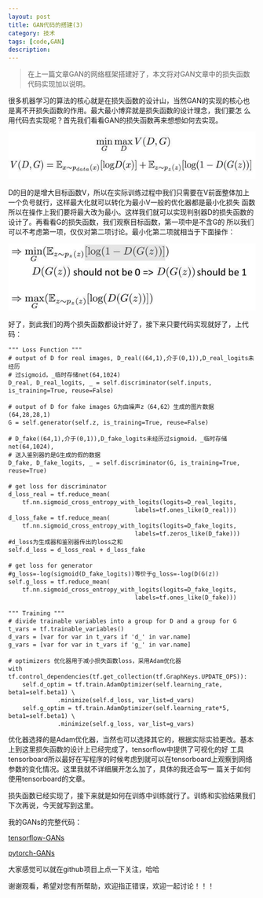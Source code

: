 ```yaml
---
layout: post
title: GAN代码的搭建(3)
category: 技术
tags: [code,GAN]
description: 
---
```


>在上一篇文章GAN的网络框架搭建好了，本文将对GAN文章中的损失函数代码实现加以说明。

很多机器学习的算法的核心就是在损失函数的设计山，当然GAN的实现的核心也是离不开损失函数的作用。最大最小博弈就是损失函数的设计理念，我们要怎
么用代码去实现呢？首先我们看看GAN的损失函数再来想想如何去实现。

![](/assets/img/GAN/objective.jpg)

D的目的是增大目标函数V，所以在实际训练过程中我们只需要在V前面整体加上一个负号就行，这样最大化就可以转化为最小V一般的优化器都是最小化损失
函数所以在操作上我们要将最大改为最小。这样我们就可以实现判别器D的损失函数的设计了。再看看G的损失函数，我们观察目标函数，第一项中是不含G的
所以我们可以不考虑第一项，仅仅对第二项讨论。最小化第二项就相当于下面操作：

![](/assets/img/GAN/Gtransform.jpg)

好了，到此我们的两个损失函数都设计好了，接下来只要代码实现就好了，上代码：

    """ Loss Function """
    # output of D for real images, D_real((64,1),介于(0,1)),D_real_logits未经历
    # 过sigmoid，_临时存储net(64,1024)
    D_real, D_real_logits, _ = self.discriminator(self.inputs, is_training=True, reuse=False)

    # output of D for fake images G为由噪声z（64,62）生成的图片数据(64,28,28,1)
    G = self.generator(self.z, is_training=True, reuse=False)

    # D_fake((64,1),介于(0,1)),D_fake_logits未经历过sigmoid，_临时存储net(64,1024),
    # 送入鉴别器的是G生成的假的数据
    D_fake, D_fake_logits, _ = self.discriminator(G, is_training=True, reuse=True)

    # get loss for discriminator
    d_loss_real = tf.reduce_mean(
        tf.nn.sigmoid_cross_entropy_with_logits(logits=D_real_logits,
                                        labels=tf.ones_like(D_real)))
    d_loss_fake = tf.reduce_mean(
        tf.nn.sigmoid_cross_entropy_with_logits(logits=D_fake_logits,
                                        labels=tf.zeros_like(D_fake)))
    #d_loss为生成器和鉴别器传出的loss之和
    self.d_loss = d_loss_real + d_loss_fake

    # get loss for generator
    #g_loss=-log(sigmoid(D_fake_logits))等价于g_loss=-log(D(G(z))
    self.g_loss = tf.reduce_mean(
        tf.nn.sigmoid_cross_entropy_with_logits(logits=D_fake_logits,
                                        labels=tf.ones_like(D_fake)))

    """ Training """
    # divide trainable variables into a group for D and a group for G
    t_vars = tf.trainable_variables()
    d_vars = [var for var in t_vars if 'd_' in var.name]
    g_vars = [var for var in t_vars if 'g_' in var.name]

    # optimizers 优化器用于减小损失函数loss，采用Adam优化器
    with tf.control_dependencies(tf.get_collection(tf.GraphKeys.UPDATE_OPS)):
        self.d_optim = tf.train.AdamOptimizer(self.learning_rate, beta1=self.beta1) \
                  .minimize(self.d_loss, var_list=d_vars)
        self.g_optim = tf.train.AdamOptimizer(self.learning_rate*5, beta1=self.beta1) \
                  .minimize(self.g_loss, var_list=g_vars)

优化器选择的是Adam优化器，当然也可以选择其它的，根据实际实验更改。基本上到这里损失函数的设计上已经完成了，tensorflow中提供了可视化的好
工具tensorboard所以最好在写程序的时候考虑到就可以在tensorboard上观察到网络参数的变化情况。这里我就不详细展开怎么加了，具体的我还会写一
篇关于如何使用tensorboard的文章。

损失函数已经实现了，接下来就是如何在训练中训练就行了。训练和实验结果我们下次再说，今天就写到这里。

我的GANs的完整代码：

[tensorflow-GANs](https://github.com/TwistedW/tensorflow-GANs)

[pytorch-GANs](https://github.com/TwistedW/pytorch-GANs)

大家感觉可以就在github项目上点一下关注，哈哈

谢谢观看，希望对您有所帮助，欢迎指正错误，欢迎一起讨论！！！